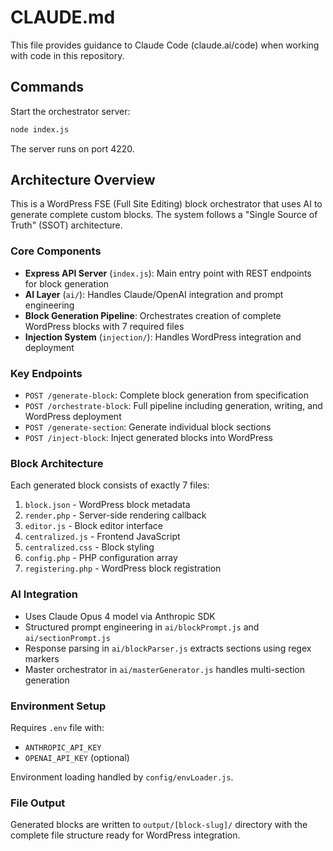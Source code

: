 # CLAUDE.md

This file provides guidance to Claude Code (claude.ai/code) when working with code in this repository.

## Commands

Start the orchestrator server:
```bash
node index.js
```

The server runs on port 4220.

## Architecture Overview

This is a WordPress FSE (Full Site Editing) block orchestrator that uses AI to generate complete custom blocks. The system follows a "Single Source of Truth" (SSOT) architecture.

### Core Components

- **Express API Server** (`index.js`): Main entry point with REST endpoints for block generation
- **AI Layer** (`ai/`): Handles Claude/OpenAI integration and prompt engineering
- **Block Generation Pipeline**: Orchestrates creation of complete WordPress blocks with 7 required files
- **Injection System** (`injection/`): Handles WordPress integration and deployment

### Key Endpoints

- `POST /generate-block`: Complete block generation from specification
- `POST /orchestrate-block`: Full pipeline including generation, writing, and WordPress deployment
- `POST /generate-section`: Generate individual block sections
- `POST /inject-block`: Inject generated blocks into WordPress

### Block Architecture

Each generated block consists of exactly 7 files:
1. `block.json` - WordPress block metadata
2. `render.php` - Server-side rendering callback
3. `editor.js` - Block editor interface
4. `centralized.js` - Frontend JavaScript
5. `centralized.css` - Block styling
6. `config.php` - PHP configuration array
7. `registering.php` - WordPress block registration

### AI Integration

- Uses Claude Opus 4 model via Anthropic SDK
- Structured prompt engineering in `ai/blockPrompt.js` and `ai/sectionPrompt.js`
- Response parsing in `ai/blockParser.js` extracts sections using regex markers
- Master orchestrator in `ai/masterGenerator.js` handles multi-section generation

### Environment Setup

Requires `.env` file with:
- `ANTHROPIC_API_KEY`
- `OPENAI_API_KEY` (optional)

Environment loading handled by `config/envLoader.js`.

### File Output

Generated blocks are written to `output/[block-slug]/` directory with the complete file structure ready for WordPress integration.